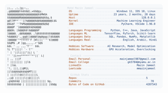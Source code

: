 <picture>
  <source srcset="https://raw.githubusercontent.com/mmazinjameel/mmazinjameel/main/dark_mode.svg?v=1738505243" media="(prefers-color-scheme: dark)">
  <img src="https://raw.githubusercontent.com/mmazinjameel/mmazinjameel/main/light_mode.svg?v=1738505243">
</picture>
